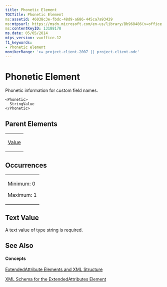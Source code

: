 ```yaml
---
title: Phonetic Element
TOCTitle: Phonetic Element
ms:assetid: 46038c3e-fbdc-48d9-a686-445ca7a93429
ms:mtpsurl: https://msdn.microsoft.com/en-us/library/Bb968486(v=office.12)
ms:contentKeyID: 13188178
ms.date: 05/05/2014
mtps_version: v=office.12
f1_keywords:
- Phonetic element
monikerRange: '>= project-client-2007 || project-client-odc'
---
```


# Phonetic Element




Phonetic information for custom field names.

    <Phonetic>
      StringValue
    </Phonetic>

## Parent Elements

<table>
<colgroup>
<col style="width: 100%" />
</colgroup>
<tbody>
<tr class="odd">
<td><p><a href="value-element.md">Value</a></p></td>
</tr>
</tbody>
</table>

## Occurrences

<table>
<colgroup>
<col style="width: 100%" />
</colgroup>
<tbody>
<tr class="odd">
<td><p>Minimum: 0</p>
<p>Maximum: 1</p></td>
</tr>
</tbody>
</table>

## Text Value

A text value of type string is required.

## See Also

#### Concepts

[ExtendedAttribute Elements and XML Structure](extendedattribute-elements-and-xml-structure.md)

[XML Schema for the ExtendedAttributes Element](xml-schema-for-the-extendedattributes-element.md)

